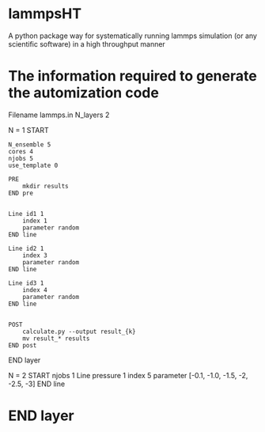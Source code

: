 # lammpsHT
A python package way for systematically running lammps simulation (or any scientific software) in a high throughput manner

The information required to generate the automization code
=================================================================================================================================
Filename lammps.in
N_layers 2

N = 1 START

    N_ensemble 5
    cores 4
    njobs 5
    use_template 0

    PRE 
        mkdir results
    END pre


    Line id1 1
        index 1
        parameter random
    END line

    Line id2 1
        index 3
        parameter random
    END line

    Line id3 1
        index 4
        parameter random
    END line


    POST
        calculate.py --output result_{k}
        mv result_* results
    END post
    
END layer

N = 2 START
    njobs 1
    Line pressure 1
        index 5
        parameter [-0.1, -1.0, -1.5, -2, -2.5, -3] 
    END line
    
END layer
=================================================================================================================================

